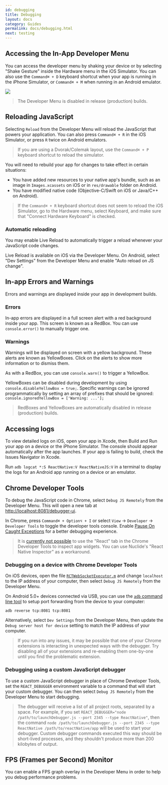```yaml
---
id: debugging
title: Debugging
layout: docs
category: Guides
permalink: docs/debugging.html
next: testing
---
```


## Accessing the In-App Developer Menu

You can access the developer menu by shaking your device or by selecting "Shake Gesture" inside the Hardware menu in the iOS Simulator. You can also use the `Command⌘ + D` keyboard shortcut when your app is running in the iPhone Simulator, or `Command⌘ + M` when running in an Android emulator.

![](img/DeveloperMenu.png)

> The Developer Menu is disabled in release (production) builds.

## Reloading JavaScript

Selecting `Reload` from the Developer Menu will reload the JavaScript that powers your application. You can also press `Command⌘ + R` in the iOS Simulator, or press `R` twice on Android emulators.

> If you are using a Dvorak/Colemak layout, use the `Command⌘ + P` keyboard shortcut to reload the simulator.

You will need to rebuild your app for changes to take effect in certain situations:

* You have added new resources to your native app's bundle, such as an image in `Images.xcassets` on iOS or in `res/drawable` folder on Android.
* You have modified native code (Objective-C/Swift on iOS or Java/C++ on Android).

> If the `Command⌘ + R` keyboard shortcut does not seem to reload the iOS Simulator, go to the Hardware menu, select Keyboard, and make sure that "Connect Hardware Keyboard" is checked.

### Automatic reloading

You may enable Live Reload to automatically trigger a reload whenever your JavaScript code changes.

Live Reload is available on iOS via the Developer Menu. On Android, select "Dev Settings" from the Developer Menu and enable "Auto reload on JS change".

## In-app Errors and Warnings

Errors and warnings are displayed inside your app in development builds.

### Errors

In-app errors are displayed in a full screen alert with a red background inside your app. This screen is known as a RedBox. You can use `console.error()` to manually trigger one.

### Warnings

Warnings will be displayed on screen with a yellow background. These alerts are known as YellowBoxes. Click on the alerts to show more information or to dismiss them.

As with a RedBox, you can use `console.warn()` to trigger a YellowBox.

YellowBoxes can be disabled during development by using `console.disableYellowBox = true;`. Specific warnings can be ignored programmatically by setting an array of prefixes that should be ignored: `console.ignoredYellowBox = ['Warning: ...'];`

> RedBoxes and YellowBoxes are automatically disabled in release (production) builds.

## Accessing logs

To view detailed logs on iOS, open your app in Xcode, then Build and Run your app on a device or the iPhone Simulator. The console should appear automatically after the app launches. If your app is failing to build, check the Issues Navigator in Xcode.

Run `adb logcat *:S ReactNative:V ReactNativeJS:V` in a terminal to display the logs for an Android app running on a device or an emulator.

## Chrome Developer Tools

To debug the JavaScript code in Chrome, select `Debug JS Remotely` from the Developer Menu. This will open a new tab at [http://localhost:8081/debugger-ui](http://localhost:8081/debugger-ui).

In Chrome, press `Command⌘ + Option⌥ + I` or select `View` → `Developer` → `Developer Tools` to toggle the developer tools console. Enable [Pause On Caught Exceptions](http://stackoverflow.com/questions/2233339/javascript-is-there-a-way-to-get-chrome-to-break-on-all-errors/17324511#17324511) for a better debugging experience.

> It is [currently not possible](https://github.com/facebook/react-devtools/issues/229) to use the "React" tab in the Chrome Developer Tools to inspect app widgets. You can use Nuclide's "React Native Inspector" as a workaround.

### Debugging on a device with Chrome Developer Tools

On iOS devices, open the file [`RCTWebSocketExecutor.m`](https://github.com/facebook/react-native/blob/master/Libraries/WebSocket/RCTWebSocketExecutor.m) and change `localhost` to the IP address of your computer, then select `Debug JS Remotely` from the Developer Menu.

On Android 5.0+ devices connected via USB, you can use the [`adb` command line tool](http://developer.android.com/tools/help/adb.html) to setup port forwarding from the device to your computer:

`adb reverse tcp:8081 tcp:8081`

Alternatively, select `Dev Settings` from the Developer Menu, then update the `Debug server host for device` setting to match the IP address of your computer.

> If you run into any issues, it may be possible that one of your Chrome extensions is interacting in unexpected ways with the debugger. Try disabling all of your extensions and re-enabling them one-by-one until you find the problematic extension.


### Debugging using a custom JavaScript debugger

To use a custom JavaScript debugger in place of Chrome Developer Tools, set the `REACT_DEBUGGER` environment variable to a command that will start your custom debugger. You can then select `Debug JS Remotely` from the Developer Menu to start debugging.

> The debugger will receive a list of all project roots, separated by a space. For example, if you set `REACT_DEBUGGER="node /path/to/launchDebugger.js --port 2345 --type ReactNative"`, then the command `node /path/to/launchDebugger.js --port 2345 --type ReactNative /path/to/reactNative/app` will be used to start your debugger. Custom debugger commands executed this way should be short-lived processes, and they shouldn't produce more than 200 kilobytes of output.

## FPS (Frames per Second) Monitor

You can enable a FPS graph overlay in the Developer Menu in order to help you debug performance problems.
